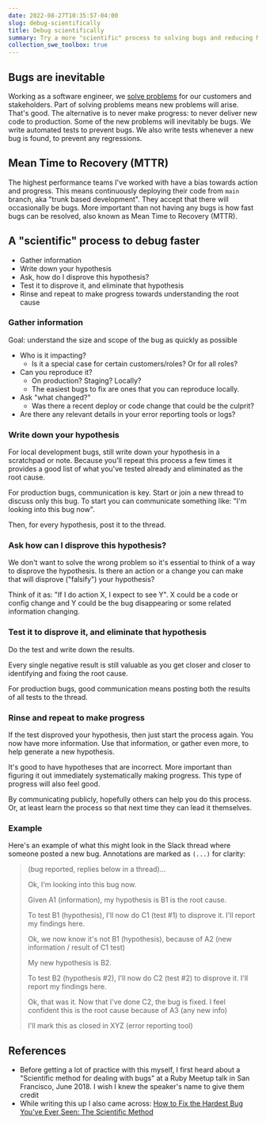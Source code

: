 ```yaml
---
date: 2022-08-27T10:35:57-04:00
slug: debug-scientifically
title: Debug scientifically
summary: Try a more "scientific" process to solving bugs and reducing Mean Time to Recovery (MTTR)
collection_swe_toolbox: true
---
```


## Bugs are inevitable

Working as a software engineer, we [solve problems](/problems) for our customers and stakeholders. Part of solving problems means new problems will arise. That's good. The alternative is to never make progress: to never deliver new code to production. Some of the new problems will inevitably be bugs. We write automated tests to prevent bugs. We also write tests whenever a new bug is found, to prevent any regressions.

## Mean Time to Recovery (MTTR)

The highest performance teams I've worked with have a bias towards action and progress. This means continuously deploying their code from `main` branch, aka "trunk based development". They accept that there will occasionally be bugs. More important than not having any bugs is how fast bugs can be resolved, also known as Mean Time to Recovery (MTTR).

## A "scientific" process to debug faster

- Gather information
- Write down your hypothesis
- Ask, how do I disprove this hypothesis?
- Test it to disprove it, and eliminate that hypothesis
- Rinse and repeat to make progress towards understanding the root cause

### Gather information

Goal: understand the size and scope of the bug as quickly as possible

- Who is it impacting?
  - Is it a special case for certain customers/roles? Or for all roles?
- Can you reproduce it?
  - On production? Staging? Locally?
  - The easiest bugs to fix are ones that you can reproduce locally.
- Ask "what changed?"
  - Was there a recent deploy or code change that could be the culprit?
- Are there any relevant details in your error reporting tools or logs?

### Write down your hypothesis

For local development bugs, still write down your hypothesis in a scratchpad or note. Because you'll repeat this process a few times it provides a good list of what you've tested already and eliminated as the root cause.

For production bugs, communication is key. Start or join a new thread to discuss only this bug. To start you can communicate something like: "I'm looking into this bug now".

Then, for every hypothesis, post it to the thread.

### Ask how can I disprove this hypothesis?

We don't want to solve the wrong problem so it's essential to think of a way to disprove the hypothesis. Is there an action or a change you can make that will disprove ("falsify") your hypothesis?

Think of it as: "If I do action X, I expect to see Y". X could be a code or config change and Y could be the bug disappearing or some related information changing.

### Test it to disprove it, and eliminate that hypothesis

Do the test and write down the results.

Every single negative result is still valuable as you get closer and closer to identifying and fixing the root cause.

For production bugs, good communication means posting both the results of all tests to the thread.

### Rinse and repeat to make progress

If the test disproved your hypothesis, then just start the process again. You now have more information. Use that information, or gather even more, to help generate a new hypothesis.

It's good to have hypotheses that are incorrect. More important than figuring it out immediately systematically making progress. This type of progress will also feel good.

By communicating publicly, hopefully others can help you do this process. Or, at least learn the process so that next time they can lead it themselves.

### Example

Here's an example of what this might look in the Slack thread where someone posted a new bug. Annotations are marked as `(...)` for clarity:

> (bug reported, replies below in a thread)...
>
> Ok, I'm looking into this bug now.
>
> Given A1 (information), my hypothesis is B1 is the root cause.
>
> To test B1 (hypothesis), I'll now do C1 (test #1) to disprove it. I'll report my findings here.
>
> Ok, we now know it's not B1 (hypothesis), because of A2 (new information / result of C1 test)
>
> My new hypothesis is B2.
>
> To test B2 (hypothesis #2), I'll now do C2 (test #2) to disprove it. I'll report  my findings here.
>
> Ok, that was it. Now that I've done C2, the bug is fixed. I feel confident this is the root cause because of A3 (any new info)
>
> I'll mark this as closed in XYZ (error reporting tool)


## References

- Before getting a lot of practice with this myself, I first heard about a "Scientific method for dealing with bugs" at a Ruby Meetup talk in San Francisco, June 2018. I wish I knew the speaker's name to give them credit
- While writing this up I also came across: [How to Fix the Hardest Bug You've Ever Seen: The Scientific Method](http://yellerapp.com/posts/2014-08-11-scientific-debugging.html)
